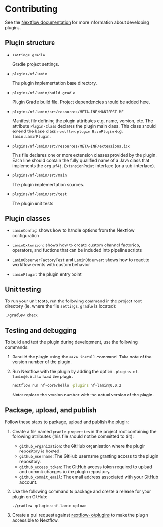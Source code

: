 # Contributing

See the [Nextflow documentation](https://nextflow.io/docs/latest/plugins.html) for more information about developing plugins.

## Plugin structure

- `settings.gradle`

  Gradle project settings.

- `plugins/nf-lamin`

  The plugin implementation base directory.

- `plugins/nf-lamin/build.gradle`

  Plugin Gradle build file. Project dependencies should be added here.

- `plugins/nf-lamin/src/resources/META-INF/MANIFEST.MF`

  Manifest file defining the plugin attributes e.g. name, version, etc. The attribute `Plugin-Class` declares the plugin main class. This class should extend the base class `nextflow.plugin.BasePlugin` e.g. `lamin.LaminPlugin`.

- `plugins/nf-lamin/src/resources/META-INF/extensions.idx`

  This file declares one or more extension classes provided by the plugin. Each line should contain the fully qualified name of a Java class that implements the `org.pf4j.ExtensionPoint` interface (or a sub-interface).

- `plugins/nf-lamin/src/main`

  The plugin implementation sources.

- `plugins/nf-lamin/src/test`

  The plugin unit tests.

## Plugin classes

- `LaminConfig`: shows how to handle options from the Nextflow configuration

- `LaminExtension`: shows how to create custom channel factories, operators, and fuctions that can be included into pipeline scripts

- `LaminObserverFactoryTest` and `LaminObserver`: shows how to react to workflow events with custom behavior

- `LaminPlugin`: the plugin entry point

## Unit testing

To run your unit tests, run the following command in the project root directory (ie. where the file `settings.gradle` is located):

```bash
./gradlew check
```

## Testing and debugging

To build and test the plugin during development, use the following commands:

1. Rebuild the plugin using the `make install` command. Take note of the version number of the plugin.

2. Run Nextflow with the plugin by adding the option `-plugins nf-lamin@0.0.2` to load the plugin:

   ```bash
   nextflow run nf-core/hello -plugins nf-lamin@0.0.2
   ```

   Note: replace the version number with the actual version of the plugin.

## Package, upload, and publish

Follow these steps to package, upload and publish the plugin:

1. Create a file named `gradle.properties` in the project root containing the following attributes (this file should not be committed to Git):

   - `github_organization`: the GitHub organisation where the plugin repository is hosted.
   - `github_username`: The GitHub username granting access to the plugin repository.
   - `github_access_token`: The GitHub access token required to upload and commit changes to the plugin repository.
   - `github_commit_email`: The email address associated with your GitHub account.

2. Use the following command to package and create a release for your plugin on GitHub:

   ```bash
   ./gradlew :plugins:nf-lamin:upload
   ```

3. Create a pull request against [nextflow-io/plugins](https://github.com/nextflow-io/plugins/blob/main/plugins.json) to make the plugin accessible to Nextflow.
